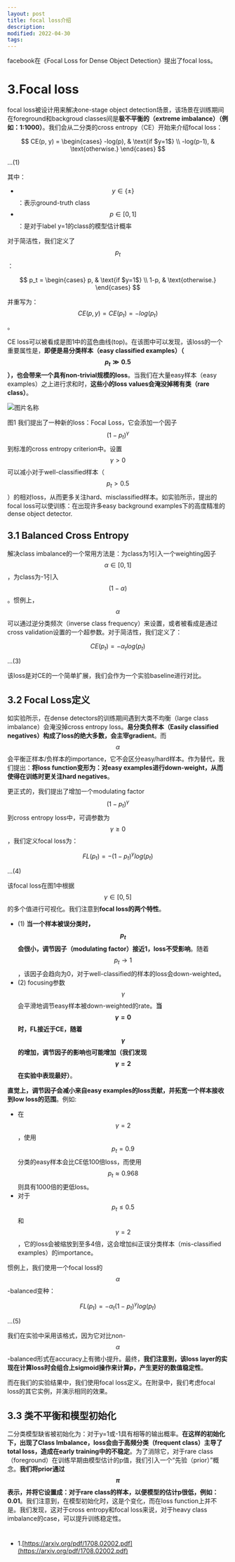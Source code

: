 ```yaml
---
layout: post
title: focal loss介绍
description: 
modified: 2022-04-30
tags: 
---
```


facebook在《Focal Loss for Dense Object Detection》提出了focal loss。

# 3.Focal loss

focal loss被设计用来解决one-stage object detection场景，该场景在训练期间在foreground和backgroud classes间是**极不平衡的（extreme imbalance）（例如：1:1000）**。我们会从二分类的cross entropy（CE）开始来介绍focal loss：

$$
CE(p, y) = \begin{cases}
-log(p),  & \text{if $y=1$} \\
-log(p-1), & \text{otherwise.}
\end{cases}
$$

...(1)

其中：

- $$y \in \lbrace \pm \rbrace$$：表示ground-truth class
- $$p \in [0, 1]$$：是对于label y=1的class的模型估计概率

对于简洁性，我们定义了$$p_t$$：

$$
p_t = \begin{cases}
p,  & \text{if $y=1$} \\
1-p, & \text{otherwise.}
\end{cases}
$$

并重写为：$$CE(p, y) = CE(p_t) = - log(p_t)$$。

CE loss可以被看成是图1中的蓝色曲线(top)。在该图中可以发现，该loss的一个重要属性是，**即便是易分类样本（easy classified examples）（$$p_t \gg 0.5$$），也会带来一个具有non-trivial规模的loss**。当我们在大量easy样本（easy examples）之上进行求和时，**这些小的loss values会淹没掉稀有类（rare class）**。

<img alt="图片名称" src="https://picabstract-preview-ftn.weiyun.com/ftn_pic_abs_v3/a3db84ea68f85701fc6bc2e893edc9e6e56db2f8f3a9f9fe506c74ee2dfdfc52758ebf56d65f9d36f345deffa4f977f0?pictype=scale&amp;from=30113&amp;version=3.3.3.3&amp;fname=1.jpg&amp;size=750">

图1 我们提出了一种新的loss：Focal Loss，它会添加一个因子$$(1 - p_t)^{\gamma}$$到标准的cross entropy criterion中。设置$$\gamma > 0$$可以减小对于well-classified样本（$$p_t > 0.5$$）的相对loss，从而更多关注hard、misclassified样本。如实验所示，提出的focal loss可以使训练：在出现许多easy background examples下的高度精准的dense object detector.

## 3.1 Balanced Cross Entropy

解决class imbalance的一个常用方法是：为class为1引入一个weighting因子$$\alpha \in [0, 1]$$，为class为-1引入$$(1 - \alpha)$$。惯例上，$$\alpha$$可以通过逆分类频次（inverse class frequency）来设置，或者被看成是通过cross validation设置的一个超参数。对于简洁性，我们定义了：

$$
CE(p_t) = -\alpha_t log(p_t)
$$

...(3)

该loss是对CE的一个简单扩展，我们会作为一个实验baseline进行对比。

## 3.2 Focal Loss定义

如实验所示，在dense detectors的训练期间遇到大类不均衡（large class imbalance）会淹没掉cross entropy loss。**易分类负样本（Easily classified negatives）构成了loss的绝大多数，会主宰gradient**。而$$\alpha$$会平衡正样本/负样本的importance，它不会区分easy/hard样本。作为替代，我们提出：**将loss function变形为：对easy examples进行down-weight，从而使得在训练时更关注hard negatives**。

更正式的，我们提出了增加一个modulating factor $$(1 - p_t)^{\gamma}$$到cross entropy loss中，可调参数为$$\gamma \geq 0$$，我们定义focal loss为：

$$
FL(p_t) = -(1-p_t)^{\gamma} log(p_t)
$$

...(4)

该focal loss在图1中根据$$\gamma \in [0, 5]$$的多个值进行可视化。我们注意到**focal loss的两个特性**。

- (1) **当一个样本被误分类时，$$p_t$$会很小，调节因子（modulating factor）接近1，loss不受影响**。随着$$p_t \rightarrow 1$$，该因子会趋向为0，对于well-classified的样本的loss会down-weighted。
- (2) focusing参数$$\gamma$$会平滑地调节easy样本被down-weighted的rate。**当$$\gamma=0$$时，FL接近于CE，随着$$\gamma$$的增加，调节因子的影响也可能增加（我们发现$$\gamma=2$$在实验中表现最好）**。

**直觉上，调节因子会减小来自easy examples的loss贡献，并拓宽一个样本接收到low loss的范围**。例如:

- 在$$\gamma=2$$，使用$$p_t=0.9$$分类的easy样本会比CE低100倍loss，而使用$$p_t \approx 0.968$$则具有1000倍的更低loss。
- 对于$$p_t \leq 0.5$$和$$\gamma=2$$，它的loss会被缩放到至多4倍，这会增加纠正误分类样本（mis-classified examples）的importance。

惯例上，我们使用一个focal loss的$$\alpha$$-balanced变种：

$$
FL(p_t) = -\alpha_t (1 - p_t)^{\gamma} log(p_t)
$$

...(5)

我们在实验中采用该格式，因为它对比non-$$\alpha$$-balanced形式在accuracy上有微小提升。最终，**我们注意到，该loss layer的实现在计算loss时会组合上sigmoid操作来计算p，产生更好的数值稳定性**。

而在我们的实验结果中，我们使用focal loss定义。在附录中，我们考虑focal loss的其它实例，并演示相同的效果。

## 3.3 类不平衡和模型初始化

二分类模型缺省被初始化为：对于y=1或-1具有相等的输出概率。**在这样的初始化下，出现了Class Imbalance，loss会由于高频分类（frequent class）主导了total loss，造成在early training中的不稳定**。为了消除它，对于rare class（foreground）在训练早期由模型估计的p值，我们引入一个“先验（prior）”概念。**我们将prior通过$$\pi$$表示，并将它设置成：对于rare class的样本，以便模型的估计p很低，例如：0.01**。我们注意到，在模型初始化时，这是个变化，而在loss function上并不是。我们发现，这对于cross entropy和focal loss来说，对于heavy class imbalance的case，可以提升训练稳定性。



# 

- 1.[https://arxiv.org/pdf/1708.02002.pdf](https://arxiv.org/pdf/1708.02002.pdf)